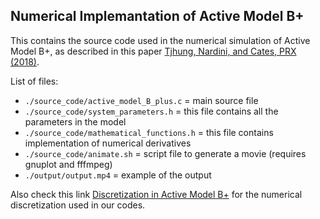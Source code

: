 ## Numerical Implemantation of Active Model B+

This contains the source code used in the numerical simulation of Active Model B+, as described in this paper [Tjhung, Nardini, and Cates, PRX (2018)].

List of files:
* `./source_code/active_model_B_plus.c` = main source file
* `./source_code/system_parameters.h` = this file contains all the parameters in the model
* `./source_code/mathematical_functions.h` = this file contains implementation of numerical derivatives
* `./source_code/animate.sh` = script file to generate a movie (requires gnuplot and fffmpeg)
* `./output/output.mp4` = example of the output

Also check this link [Discretization in Active Model B+] for the numerical discretization used in our codes.

[Discretization in Active Model B+]: https://elsentjhung.github.io/posts/2020/12/discretization/
[Tjhung, Nardini, and Cates, PRX (2018)]: https://journals.aps.org/prx/abstract/10.1103/PhysRevX.8.031080
